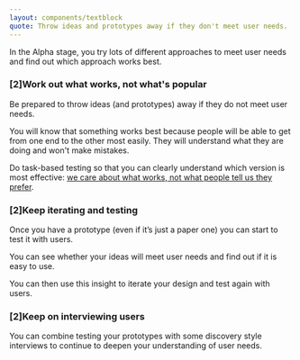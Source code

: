 ```yaml
---
layout: components/textblock
quote: Throw ideas and prototypes away if they don't meet user needs.
---
```


In the Alpha stage, you try lots of different approaches to meet user needs and find out which approach works best.

### [2]Work out what works, not what's popular

Be prepared to throw ideas (and prototypes) away if they do not meet user needs.

You will know that something works best because people will be able to get from one end to the other most easily. They will understand what they are doing and won't make mistakes.

Do task-based testing so that you can clearly understand which version is most effective: [we care about what works, not what people tell us they prefer](https://userresearch.blog.gov.uk/2017/04/18/why-we-care-more-about-effectiveness-than-efficiency-or-satisfaction/).

### [2]Keep iterating and testing

Once you have a prototype (even if it’s just a paper one) you can start to test it with users.

You can see whether your ideas will meet user needs and find out if it is easy to use.

You can then use this insight to iterate your design and test again with users.

### [2]Keep on interviewing users

You can combine testing your prototypes with some discovery style interviews to continue to deepen your understanding of user needs.
